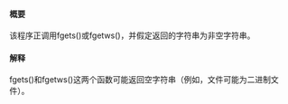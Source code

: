 #### 概要
该程序正调用fgets()或fgetws()，并假定返回的字符串为非空字符串。

#### 解释
fgets()和fgetws()这两个函数可能返回空字符串（例如，文件可能为二进制文件）。
